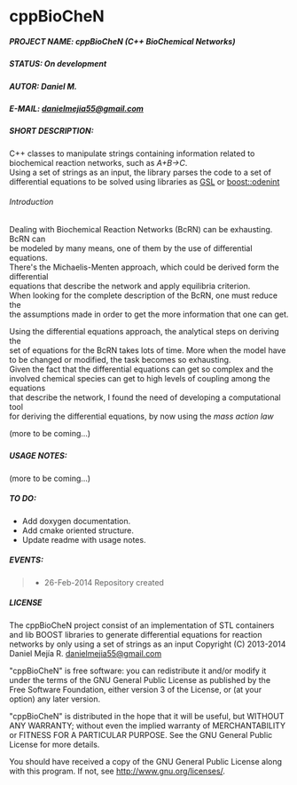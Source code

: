 cppBioCheN
==========

##### PROJECT NAME:	cppBioCheN (C++ BioChemical Networks)  
##### STATUS:		On development    
##### AUTOR:		Daniel M.
##### E-MAIL:		[danielmejia55@gmail.com](mailto:danielmejia55@gmail.com)  
##### SHORT DESCRIPTION:  
C++ classes to manipulate strings containing information related to  
biochemical reaction networks, such as _A+B->C_.  
Using a set of strings as an input, the library parses the code to a set of  
differential equations to be solved using libraries as [GSL](http://www.gnu.org/software/gsl/) or [boost::odenint](http://www.boost.org/doc/libs/1_55_0b1/libs/numeric/odeint/doc/html/index.html) 

###### Introduction   
Dealing with Biochemical Reaction Networks (BcRN) can be exhausting. BcRN can  
be modeled by many means, one of them by the use of differential equations.  
There's the Michaelis-Menten approach, which could be derived form the differential  
equations that describe the network and apply equilibria criterion.  
When looking for the complete description of the BcRN, one must reduce the  
the assumptions made in order to get the more information that one can get.  
  
Using the differential equations approach, the analytical steps on deriving the  
set of equations for the BcRN takes lots of time. More when the model have  
to be changed or modified, the task becomes so exhausting.  
Given the fact that the differential equations can get so complex and the  
involved  chemical species can get to high levels of coupling among the equations  
that describe the network, I found the need of developing a computational tool  
for deriving the differential equations, by now using the _mass action law_   

(more to be coming...)

#####

##### USAGE NOTES:  

(more to be coming...)

##### TO DO:
* Add doxygen documentation.  
* Add cmake oriented structure.  
* Update readme with usage notes.  

##### EVENTS:
>* 26-Feb-2014	Repository created  

##### LICENSE
    
The cppBioCheN project consist of an  implementation of STL containers and lib BOOST libraries
to generate differential equations for reaction networks by only using a set of strings as an input
Copyright (C) 2013-2014  Daniel Mejía R. [danielmejia55@gmail.com](mailto:danielmejia55@gmail.com) 

"cppBioCheN" is free software: you can redistribute it and/or modify
it under the terms of the GNU General Public License as published by
the Free Software Foundation, either version 3 of the License, or
(at your option) any later version.

"cppBioCheN" is distributed in the hope that it will be useful,
but WITHOUT ANY WARRANTY; without even the implied warranty of
MERCHANTABILITY or FITNESS FOR A PARTICULAR PURPOSE.  See the
GNU General Public License for more details.

You should have received a copy of the GNU General Public License
along with this program.  If not, see <http://www.gnu.org/licenses/>.
